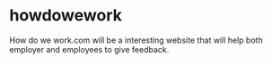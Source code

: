 howdowework
===========

How do we work.com will be a interesting website that will help both employer and employees to give feedback.

